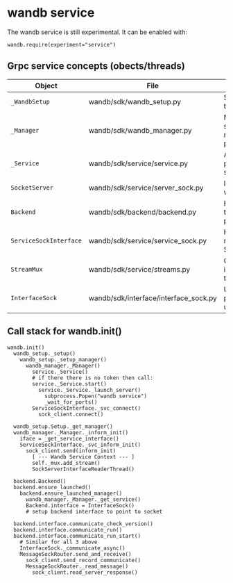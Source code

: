 
# wandb service

The wandb service is still experimental.  It can be enabled with:
```
wandb.require(experiment="service")
```

## Grpc service concepts (obects/threads)

Object | File | Description
--- | --- | ---
`_WandbSetup` | wandb/sdk/wandb_setup.py | Singleton shared by the library
`_Manager` | wandb/sdk/wandb_manager.py | Manage the wandb-service (atexit hooks, make sure spun up, pass messages)
`_Service` | wandb/sdk/service/service.py | Actually spin up and pass messages (impl specific)
`SocketServer` | wandb/sdk/service/server_sock.py | Implementation of the wandb service server
`Backend` | wandb/sdk/backend/backend.py | How the user process talks to a internal process
`ServiceSockInterface` | wandb/sdk/service/service_sock.py | How the wandb manager talks to the SocketServer
`StreamMux` | wandb/sdk/service/streams.py | Create/Remove internal.wandb_internal threads
`InterfaceSock` | wandb/sdk/interface/interface_sock.py | User to internal process interface using sockets

## Call stack for wandb.init()

```
wandb.init()
  wandb_setup._setup()
    wandb_setup._setup_manager()
      wandb_manager._Manager()
        service._Service()
        # if there there is no token then call:
        service._Service.start()
          service._Service._launch_server()
            subprocess.Popen("wandb service")
            _wait_for_ports()
        ServiceSockInterface._svc_connect()
          sock_client.connect()

  wandb_setup.Setup._get_manager()
  wandb_manager._Manager._inform_init()
    iface = _get_service_interface()
    ServiceSockInterface._svc_inform_init()
      sock_client.send(inform_init)
        [ --- Wandb Service Context --- ]
        self._mux.add_stream()
        SockServerInterfaceReaderThread()

  backend.Backend()
  backend.ensure_launched()
    backend.ensure_launched_manager()
      wandb_manager._Manager._get_service()
      Backend.interface = InterfaceSock()
      # setup backend interface to point to socket

  backend.interface.communicate_check_version()
  backend.interface.communicate_run()
  backend.interface.communicate_run_start()
    # Similar for all 3 above
    InterfaceSock._communicate_async()
    MessageSockRouter.send_and_receive()
      sock_client.send_record_communicate()
      MessageSockRouter._read_message()
        sock_client.read_server_response()
```
